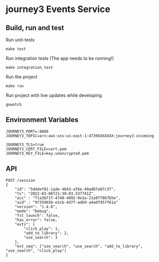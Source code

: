 # journey3 Events Service

## Build, run and test

Run unit-tests

```
make test
```

Run integration tests (The app needs to be running!)

```
make integration_test
```

Run the project

```
make run
```

Run project with live updates while developing

```
gowatch
```

## Environment Variables

```
JOURNEY3_PORT=:8060
JOURNEY3_TOPIC=arn:aws:sns:us-east-1:4739XXXXXXX:journey3-incoming

JOURNEY3_TLS=true
JOURNEY3_CERT_FILE=cert.pem
JOURNEY3_KEY_FILE=key.unencrypted.pem
```

## API

```
POST /session
{
    "id": "5d4def81-1ade-4643-af6e-49ad67a07c37",
    "ts": "2022-03-06T21:30:03.537741Z",
    "acc" : "f1a3671f-4740-4092-9e1a-21a97f867b5e",
    "aid" : "9735965b-e1cb-4d7f-adb9-a4adf457f61a"
    "version": "1.4.6",
    "mode": "Debug",
    "fst_launch": false,
    "has_error": false,
    "evts": {
        "click_play": 1,
        "add_to_library": 2,
        "use_search": 3
    },
    "evt_seq": ["use_search", "use_search", "add_to_library", "use_search", "click_play"]
}
```

